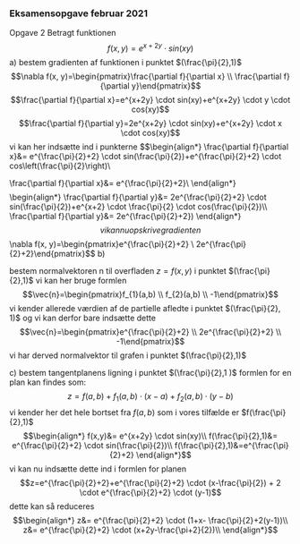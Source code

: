 
### Eksamensopgave februar 2021

Opgave 2
Betragt funktionen 
$$f(x,y)=e^{x+2y} \cdot sin(xy)$$
a)
bestem gradienten af funktionen i punktet $(\frac{\pi}{2},1)$ 
$$\nabla f(x, y)=\begin{pmatrix}\frac{\partial f}{\partial x} \\ \frac{\partial f}{\partial y}\end{pmatrix}$$
$$\frac{\partial f}{\partial x}=e^{x+2y} \cdot sin(xy)+e^{x+2y} \cdot y \cdot cos(xy)$$
$$\frac{\partial f}{\partial y}=2e^{x+2y} \cdot sin(xy)+e^{x+2y} \cdot x \cdot cos(xy)$$
vi kan her indsætte ind i punkterne
$$\begin{align*}
\frac{\partial f}{\partial x}&= e^{\frac{\pi}{2}+2} \cdot sin(\frac{\pi}{2})+e^{\frac{\pi}{2}+2} \cdot cos\left(\frac{\pi}{2}\right)\\

\frac{\partial f}{\partial x}&= e^{\frac{\pi}{2}+2}\\
\end{align*}$$
$$\begin{align*}
\frac{\partial f}{\partial y}&= 2e^{\frac{\pi}{2}+2} \cdot sin(\frac{\pi}{2})+e^{x+2} \cdot \frac{\pi}{2} \cdot cos(\frac{\pi}{2})\\\\
\frac{\partial f}{\partial y}&= 2e^{\frac{\pi}{2}+2})
\end{align*}$$
vi kan nu opskrive gradienten
$$\nabla f(x, y)=\begin{pmatrix}e^{\frac{\pi}{2}+2} \\ 2e^{\frac{\pi}{2}+2}\end{pmatrix}$$
b)

bestem normalvektoren n til overfladen $z=f(x, y)$ i punktet $(\frac{\pi}{2},1)$ 
vi kan her bruge formlen
$$\vec{n}=\begin{pmatrix}f_{1}(a,b) \\ f_{2}(a,b)  \\ -1\end{pmatrix}$$
vi kender allerede værdien af de partielle afledte i punktet $(\frac{\pi}{2}, 1)$ og vi kan derfor bare indsætte dette
$$\vec{n}=\begin{pmatrix}e^{\frac{\pi}{2}+2} \\ 2e^{\frac{\pi}{2}+2}  \\ -1\end{pmatrix}$$
vi har derved normalvektor til grafen i punktet $(\frac{\pi}{2},1)$

c)
bestem tangentplanens ligning i punktet $(\frac{\pi}{2},1 )$
formlen for en plan kan findes som:
$$z=f(a,b)+f_{1}(a,b) \cdot (x-a) + f_{2}(a,b) \cdot (y-b)$$
vi kender her det hele bortset fra $f(a,b)$ som i vores tilfælde er $f(\frac{\pi}{2},1)$
$$\begin{align*}
f(x,y)&= e^{x+2y} \cdot sin(xy)\\
f(\frac{\pi}{2},1)&= e^{\frac{\pi}{2}+2} \cdot sin(\frac{\pi}{2})\\
f(\frac{\pi}{2},1)&=e^{\frac{\pi}{2}+2}
\end{align*}$$
vi kan nu indsætte dette ind i formlen for planen
$$z=e^{\frac{\pi}{2}+2}+e^{\frac{\pi}{2}+2} \cdot (x-\frac{\pi}{2}) + 2 \cdot e^{\frac{\pi}{2}+2} \cdot (y-1)$$
dette kan så reduceres
$$\begin{align*}
z&= e^{\frac{\pi}{2}+2} \cdot (1+x- \frac{\pi}{2}+2(y-1))\\
z&= e^{\frac{\pi}{2}+2} \cdot (x+2y-\frac{\pi+2}{2})\\
\end{align*}$$




